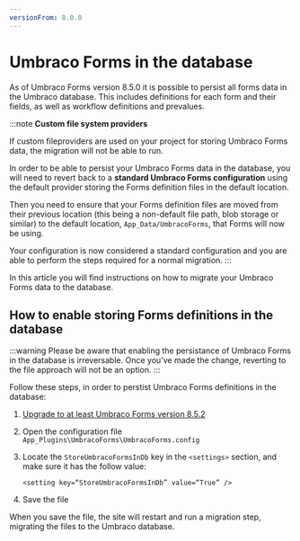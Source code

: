 ```yaml
---
versionFrom: 8.0.0
---
```


# Umbraco Forms in the database

As of Umbraco Forms version 8.5.0 it is possible to persist all forms data in the Umbraco database. This includes definitions for each form and their fields, as well as workflow definitions and prevalues.

:::note
**Custom file system providers**

If custom fileproviders are used on your project for storing Umbraco Forms data, the migration will not be able to run.

In order to be able to persist your Umbraco Forms data in the database, you will need to revert back to a **standard Umbraco Forms configuration** using the default provider storing the Forms definition files in the default location.

Then you need to ensure that your Forms definition files are moved from their previous location (this being a non-default file path, blob storage or similar) to the default location, `App_Data/UmbracoForms`, that Forms will now be using.

Your configuration is now considered a standard configuration and you are able to perform the steps required for a normal migration.
:::

In this article you will find instructions on how to migrate your Umbraco Forms data to the database.

## How to enable storing Forms definitions in the database

:::warning
Please be aware that enabling the persistance of Umbraco Forms in the database is irreversable. Once you've made the change, reverting to the file approach will not be an option.
:::

Follow these steps, in order to perstist Umbraco Forms definitions in the database:

1. [Upgrade to at least Umbraco Forms version 8.5.2](../../Installation/ManualUpgrade)
2. Open the configuration file `App_Plugins\UmbracoForms\UmbracoForms.config`
3. Locate the `StoreUmbracoFormsInDb` key in the `<settings>` section, and make sure it has the follow value:

    ```code
    <setting key=“StoreUmbracoFormsInDb” value=“True” />
    ```

4. Save the file

When you save the file, the site will restart and run a migration step, migrating the files to the Umbraco database.
